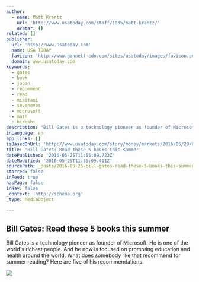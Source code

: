 ```yaml
---
author:
  - name: Matt Krantz
    url: 'http://www.usatoday.com/staff/1035/matt-krantz/'
    avatar: {}
related: []
publisher:
  url: 'http://www.usatoday.com'
  name: USA TODAY
  favicon: 'http://www.gannett-cdn.com/sites/usatoday/images/favicon.png'
  domain: www.usatoday.com
keywords:
  - gates
  - book
  - japan
  - recommend
  - read
  - mikitani
  - seveneves
  - microsoft
  - math
  - hiroshi
description: "Bill Gates is a technology pioneer as founder of Microsoft. He is one of the world's richest people. And he now is focused on promoting education and health around the world. What does somebody like that recommend for summer reading? Here are five of his recommendations."
inLanguage: en
app_links: []
isBasedOnUrl: 'http://www.usatoday.com/story/money/markets/2016/05/20/bill-gates-read-these-5-books-summer/84675556/'
title: 'Bill Gates: Read these 5 books this summer'
datePublished: '2016-05-25T11:55:09.723Z'
dateModified: '2016-05-25T11:55:09.411Z'
sourcePath: _posts/2016-05-25-bill-gates-read-these-5-books-this-summer.md
starred: false
inFeed: true
hasPage: false
inNav: false
_context: 'http://schema.org'
_type: MediaObject

---
```

<article style=""><h1>Bill Gates: Read these 5 books this summer</h1><p>Bill Gates is a technology pioneer as founder of Microsoft. He is one of the world's richest people. And he now is focused on promoting education and health around the world. What does somebody like that recommend for summer reading? Here are five of his recommendations.</p><img src="http://www.gannett-cdn.com/-mm-/f55cf756624b3a8cc6e1b2af599a6d0acfb7b137/c=0-52-1024-631&amp;r=x633&amp;c=1200x630/local/-/media/2016/05/20/USATODAY/USATODAY/635993645233133294-EPA-USA-WORLD-BANK-IMF-SPRING-MEETINGS-81292935.JPG" /></article>